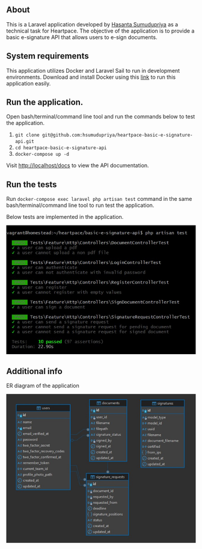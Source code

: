 ## About

This is a Laravel application developed by [Hasanta Sumudupriya](https://www.linkedin.com/in/hsumudupriya) as a technical task for Heartpace. The objective of the application is to provide a basic e-signature API that allows users to e-sign documents.

## System requirements

This application utilizes Docker and Laravel Sail to run in development environments. Download and install Docker using this [link](https://docs.docker.com/get-started/get-docker/) to run this application easily.

## Run the application.

Open bash/terminal/command line tool and run the commands below to test the application.

1. `git clone git@github.com:hsumudupriya/heartpace-basic-e-signature-api.git`
1. `cd heartpace-basic-e-signature-api`
1. `docker-compose up -d`

Visit [http://localhost/docs](http://localhost/docs) to view the API documentation.

## Run the tests

Run `docker-compose exec laravel php artisan test` command in the same bash/terminal/command line tool to run test the application.

Below tests are implemented in the application.

![tests](/test-results.jpg "tests")

## Additional info

ER diagram of the application

![erd](/erd.jpg "erd")
